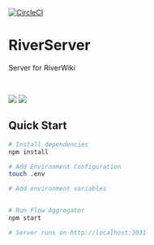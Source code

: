 [![CircleCI](https://circleci.com/gh/fergusfrl/RiverServer/tree/development.svg?style=svg)](https://circleci.com/gh/fergusfrl/RiverServer/tree/development)

# RiverServer

Server for RiverWiki

<br/>

<p align="left">
    <a class="badge-align" href="https://www.codacy.com/app/fergusfrl/RiverServer?utm_source=github.com&amp;utm_medium=referral&amp;utm_content=fergusfrl/RiverServer&amp;utm_campaign=Badge_Grade"><img src="https://api.codacy.com/project/badge/Grade/2d66b20607e644aea9a71a4453943905"/></a>
    <a class="badge-align" href="#"><img src="https://circleci.com/gh/fergusfrl/RiverServer.svg?style=svg" /></a>
</p>

## Quick Start

```bash
# Install dependencies
npm install

# Add Environment Configuration
touch .env

# Add environment variables


# Run Flow Aggregator
npm start

# Server runs on http://localhost:3031
```
